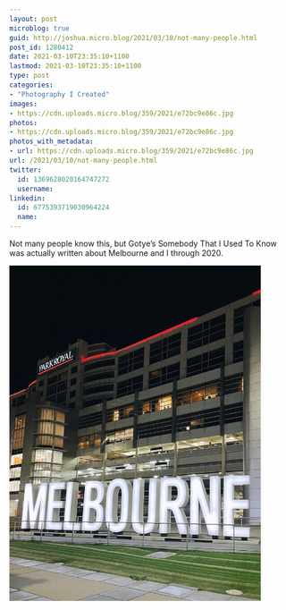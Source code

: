 ```yaml
---
layout: post
microblog: true
guid: http://joshua.micro.blog/2021/03/10/not-many-people.html
post_id: 1280412
date: 2021-03-10T23:35:10+1100
lastmod: 2021-03-10T23:35:10+1100
type: post
categories:
- "Photography I Created"
images:
- https://cdn.uploads.micro.blog/359/2021/e72bc9e86c.jpg
photos:
- https://cdn.uploads.micro.blog/359/2021/e72bc9e86c.jpg
photos_with_metadata:
- url: https://cdn.uploads.micro.blog/359/2021/e72bc9e86c.jpg
url: /2021/03/10/not-many-people.html
twitter:
  id: 1369628020164747272
  username: 
linkedin:
  id: 6775393719030964224
  name: 
---
```

Not many people know this, but Gotye’s Somebody That I Used To Know was actually written about Melbourne and I through 2020.

<img src="uploads/2021/e72bc9e86c.jpg" width="450" height="600" alt="" />
